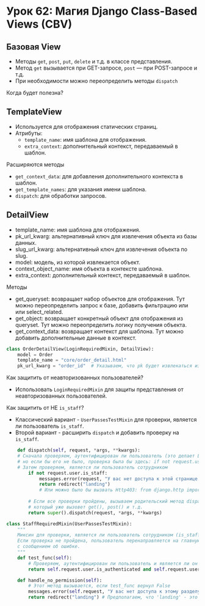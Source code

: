 # Урок 62: Магия Django Class-Based Views (CBV)

## Базовая View

- Методы `get`, `post`, `put`, `delete` и т.д. в классе представления.
- Метод `get` вызывается при GET-запросе, `post` — при POST-запросе и т.д.
- При необходимости можно переопределить методы `dispatch`

Когда будет полезна?

## TemplateView

- Используется для отображения статических страниц.
- Атрибуты:
  - `template_name`: имя шаблона для отображения.
  - `extra_context`: дополнительный контекст, передаваемый в шаблон.

Расширяются методы
- `get_context_data`: для добавления дополнительного контекста в шаблон.
- `get_template_names`: для указания имени шаблона.
- `dispatch`: для обработки запросов.

## DetailView

- template_name: имя шаблона для отображения.
- pk_url_kwarg: альтернативный ключ для извлечения объекта из базы данных.
- slug_url_kwarg: альтернативный ключ для извлечения объекта по slug.
- model: модель, из которой извлекается объект.
- context_object_name: имя объекта в контексте шаблона.
- extra_context: дополнительный контекст, передаваемый в шаблон.


Методы
- get_queryset: возвращает набор объектов для отображения. Тут можно переопределить запрос к базе, добавить фильтрацию или или select_related.
- get_object: возвращает конкретный объект для отображения из queryset. Тут можно переопределить логику получения объекта.
- get_context_data: возвращает контекст для шаблона. Тут можно добавить дополнительные данные в контекст.


```python
class OrderDetailView(LoginRequiredMixin, DetailView):
    model = Order
    template_name = "core/order_detail.html"
    pk_url_kwarg = "order_id"  # Указываем, что pk будет извлекаться из order_id в URL
```

Как защитить от неавторизованных пользователей?
- Использовать `LoginRequiredMixin` для защиты представления от неавторизованных пользователей.

Как защитить от НЕ `is_staff`?
- Классический вариант - `UserPassesTestMixin` для проверки, является ли пользователь `is_staff`.
- Второй вариант - расширить `dispatch` и добавить проверку на `is_staff`.


```python
    def dispatch(self, request, *args, **kwargs):
    # Сначала проверяем, аутентифицирован ли пользователь (это делает LoginRequiredMixin,
    # но если бы его не было, проверка была бы здесь: if not request.user.is_authenticated:)
    # Затем проверяем, является ли пользователь сотрудником
        if not request.user.is_staff:
            messages.error(request, "У вас нет доступа к этой странице.")
            return redirect("landing") 
            # Или можно было бы вызвать Http403: from django.http import Http403; raise Http403("Доступ запрещен")
        
        # Если все проверки пройдены, вызываем родительский метод dispatch,
        # который уже вызовет get(), post() и т.д.
        return super().dispatch(request, *args, **kwargs)
```

```python
class StaffRequiredMixin(UserPassesTestMixin):
    """
    Миксин для проверки, является ли пользователь сотрудником (is_staff).
    Если проверка не пройдена, пользователь перенаправляется на главную страницу
    с сообщением об ошибке.
    """
    def test_func(self):
        # Проверяем, аутентифицирован ли пользователь и является ли он сотрудником
        return self.request.user.is_authenticated and self.request.user.is_staff

    def handle_no_permission(self):
        # Этот метод вызывается, если test_func вернул False
        messages.error(self.request, "У вас нет доступа к этому разделу.")
        return redirect("landing") # Предполагаем, что 'landing' - это имя URL главной страницы
```
